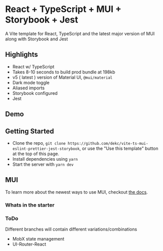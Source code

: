 # React + TypeScript + MUI + Storybook + Jest 

A Vite template for React, TypeScript and the latest major version of MUI along with Storybook and Jest

## Highlights

- React w/ TypeScript
- Takes 8-10 seconds to build prod bundle at 198kb
- v5 ( latest ) version of Material UI, `@mui/material`
- Dark mode toggle
- Aliased imports
- Storybook configured
- Jest

## Demo



## Getting Started

- Clone the repo, `git clone https://github.com/dekc/vite-ts-mui-eslint-prettier-jest-storybook`, or use the "Use this template" button at the top of this page.
- Install dependencies using `yarn`
- Start the server with `yarn dev`

## MUI

To learn more about the newest ways to use MUI, checkout [the docs](https://mui.com/getting-started/usage/).

### Whats in the starter

### ToDo
Different branches will contain different variations/combinations
- MobX state management
- UI-Router-React
